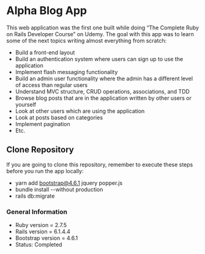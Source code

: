 # Alpha Blog App

This web application was the first one built while doing “The Complete Ruby on Rails Developer Course” on Udemy. The goal with this app was to learn some of the next topics writing almost everything from scratch:

* Build a front-end layout
* Build an authentication system where users can sign up to use the application
* Implement flash messaging functionality
* Build an admin user functionality where the admin has a different level of access than regular users
* Understand MVC structure, CRUD operations, associations, and TDD
* Browse blog posts that are in the application written by other users or yourself
* Look at other users which are using the application
* Look at posts based on categories
* Implement pagination
* Etc.

## Clone Repository

If you are going to clone this repository, remember to execute these steps before you run the app locally:

* yarn add bootstrap@4.6.1 jquery popper.js
* bundle install --without production
* rails db:migrate

### General Information

* Ruby version = 2.7.5
* Rails version = 6.1.4.4
* Bootstrap version = 4.6.1
* Status: Completed
